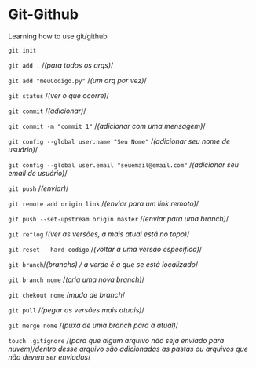 # Git-Github
Learning how to use git/github

`git init`

`git add .` /*(para todos os arqs)*/

`git add "meuCodigo.py"` /*(um arq por vez)*/

`git status` /*(ver o que ocorre)*/

`git commit` /*(adicionar)*/

`git commit -m "commit 1"` /*(adicionar com uma mensagem)*/

`git config --global user.name "Seu Nome"` /*(adicionar seu nome de usuário)*/

`git config --global user.email "seuemail@email.com"` /*(adicionar seu email de usuário)*/

`git push` /*(enviar)*/

`git remote add origin link` /*(enviar para um link remoto)*/

`git push --set-upstream origin master` /*(enviar para uma branch)*/

`git reflog` /*(ver as versões, a mais atual está no topo)*/

`git reset --hard codigo` /*(voltar a uma versão específica)*/

`git branch`/*(branchs) / a verde é a que se está localizado*/

`git branch nome` /*(cria uma nova branch)*/

`git chekout nome` /*muda de branch*/

`git pull` /*(pegar as versões mais atuais)*/

`git merge nome` /*(puxa de uma branch para a atual)*/

`touch .gitignore` /*(para que algum arquivo não seja enviado para nuvem)/dentro desse arquivo são adicionadas as pastas ou arquivos que não devem ser enviados*/
